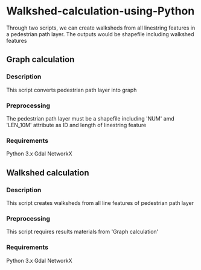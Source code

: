 # Walkshed-calculation-using-Python
Through two scripts, we can create walksheds from all linestring features in a pedestrian path layer.
The outputs would be shapefile including walkshed features

## Graph calculation
### Description
This script converts pedestrian path layer into graph
### Preprocessing
The pedestrian path layer must be a shapefile including 'NUM' amd 'LEN_10M' attribute as ID and length of linestring feature
### Requirements
Python 3.x
Gdal
NetworkX

## Walkshed calculation
### Description
This script creates walksheds from all line features of pedestrian path layer
### Preprocessing
This script requires results materials from 'Graph calculation'
### Requirements
Python 3.x
Gdal
NetworkX
